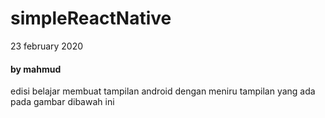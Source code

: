 # simpleReactNative
23 february 2020
#### by mahmud


edisi belajar 
membuat tampilan android dengan meniru tampilan yang ada pada gambar dibawah ini
<br>
<br>

<image src="https://cdn6.f-cdn.com/contestentries/1476336/28767622/5c7aacb3cbd75_thumb900.jpg" alt="" style="margin-left:auto; margin-right:auto"/>

